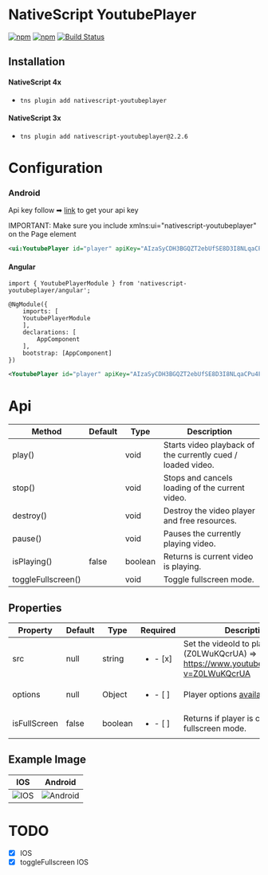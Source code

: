# NativeScript YoutubePlayer

[![npm](https://img.shields.io/npm/v/nativescript-youtubeplayer.svg)](https://www.npmjs.com/package/nativescript-youtubeplayer)
[![npm](https://img.shields.io/npm/dt/nativescript-youtubeplayer.svg?label=npm%20downloads)](https://www.npmjs.com/package/nativescript-youtubeplayer)
[![Build Status](https://travis-ci.org//triniwiz/nativescript-youtubeplayer.svg?branch=master)](https://travis-ci.org/triniwiz/nativescript-youtubeplayer)

## Installation

#### NativeScript 4x

* `tns plugin add nativescript-youtubeplayer`


#### NativeScript 3x

* `tns plugin add nativescript-youtubeplayer@2.2.6`


# Configuration

### Android

Api key follow ➡
[link](https://developers.google.com/youtube/android/player/register) to get
your api key

IMPORTANT: Make sure you include xmlns:ui="nativescript-youtubeplayer" on the
Page element

```xml
<ui:YoutubePlayer id="player" apiKey="AIzaSyCDH3BGQZT2ebUfSE8D3I8NLqaCPu4FRh0" src="{{src}}" height="250" width="100%" backgroundColor="gray" />
```

#### Angular

```
import { YoutubePlayerModule } from 'nativescript-youtubeplayer/angular';

@NgModule({
    imports: [
    YoutubePlayerModule
    ],
    declarations: [
        AppComponent
    ],
    bootstrap: [AppComponent]
})
```

```xml
<YoutubePlayer id="player" apiKey="AIzaSyCDH3BGQZT2ebUfSE8D3I8NLqaCPu4FRh0" src="{{src}}" height="250" width="100%" backgroundColor="gray"></YoutubePlayer>
```


# Api

| Method | Default | Type | Description  |
| --- | --- | --- | ---|
| play() | | void | Starts video playback of the currently cued / loaded video. |
| stop() | | void | Stops and cancels loading of the current video. |
| destroy() | | void | Destroy the video player and free resources. |
| pause() | | void | Pauses the currently playing video. | 
| isPlaying() | false | boolean | Returns is current video is playing. |
| toggleFullscreen() | | void | Toggle fullscreen mode. |

## Properties

| Property | Default | Type | Required | Description  |
| --- | --- | --- | ---| ---|
| src | null | string | <ul><li>- [x] </li></ul> | Set the videoId to play e.g (Z0LWuKQcrUA) => https://www.youtube.com/watch?v=Z0LWuKQcrUA
| options | null | Object | <ul><li>- [ ] </li></ul> | Player options [available](https://developers.google.com/youtube/player_parameters) *IOS only*
| isFullScreen | false  | boolean | <ul><li>- [ ] </li></ul> | Returns if player is currently in fullscreen mode.



## Example Image
| IOS | Android|
| --- | ---|
|![IOS](https://i.imgur.com/GqNqzMY.png) | ![Android](https://i.imgur.com/0jpewm2.png)|



# TODO

* [x] IOS
* [x] toggleFullscreen IOS
